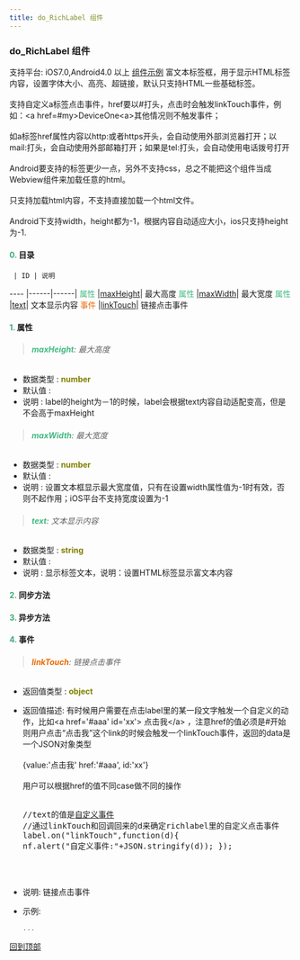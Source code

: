```yaml
---
title: do_RichLabel 组件
---
```


### do_RichLabel 组件

 支持平台: iOS7.0,Android4.0 以上
 [组件示例](https://github.com/do-api/docs-example/tree/master/source/view/do_RichLabel)
 富文本标签框，用于显示HTML标签内容，设置字体大小、高亮、超链接，默认只支持HTML一些基础标签。<br /><br />支持自定义a标签点击事件，href要以#打头，点击时会触发linkTouch事件，例如：&lt;a href=#my&gt;DeviceOne&lt;a&gt;其他情况则不触发事件；<br /><br />如a标签href属性内容以http:或者https开头，会自动使用外部浏览器打开；以mail:打头，会自动使用外部邮箱打开；如果是tel:打头，会自动使用电话拨号打开<br /><br />Android要支持的标签更少一点，另外不支持css，总之不能把这个组件当成Webview组件来加载任意的html。<br /><br />只支持加载html内容，不支持直接加载一个html文件。<br /><br />Android下支持width，height都为-1，根据内容自动适应大小，ios只支持height为-1.<br />

#### <font color ='#40A977'>**0.**</font> 目录

     | ID | 说明
---- |------|------|
<font color ='#42b983'>属性</font>  |[maxHeight](#maxHeight)| 最大高度
<font color ='#42b983'>属性</font>  |[maxWidth](#maxWidth)| 最大宽度
<font color ='#42b983'>属性</font>  |[text](#text)| 文本显示内容
<font color ='#e96900'>事件</font>  |[linkTouch](#linkTouch)| 链接点击事件

#### <font color ='#40A977'>**1.**</font> 属性

>###### <span id=maxHeight><font color ='#42b983'>**maxHeight**</font></span>: 最大高度

- 数据类型 : <font color ='#808000'>**number**</font>
- 默认值 : 
- 说明 : label的height为－1的时候，label会根据text内容自动适配变高，但是不会高于maxHeight

>###### <span id=maxWidth><font color ='#42b983'>**maxWidth**</font></span>: 最大宽度

- 数据类型 : <font color ='#808000'>**number**</font>
- 默认值 : 
- 说明 : 设置文本框显示最大宽度值，只有在设置width属性值为-1时有效，否则不起作用；iOS平台不支持宽度设置为-1

>###### <span id=text><font color ='#42b983'>**text**</font></span>: 文本显示内容

- 数据类型 : <font color ='#808000'>**string**</font>
- 默认值 : 
- 说明 :  显示标签文本，说明：设置HTML标签显示富文本内容

#### <font color ='#40A977'>**2.**</font> 同步方法

#### <font color ='#40A977'>**3.**</font> 异步方法


#### <font color ='#40A977'>**4.**</font> 事件

>###### <span id=linkTouch><font color ='#e96900'>**linkTouch**</font></span>: 链接点击事件

- 返回值类型 : <font color ='#808000'>**object**</font>
- 返回值描述: 有时候用户需要在点击label里的某一段文字触发一个自定义的动作，比如&lt;a href='#aaa' id='xx'&gt; 点击我&lt;/a&gt; ，注意href的值必须是#开始<br />则用户点击“点击我”这个link的时候会触发一个linkTouch事件，返回的data是一个JSON对象类型<br /><br />{value:'点击我' href:'#aaa', id:'xx'}<br /><br />用户可以根据href的值不同case做不同的操作<br /><br /><pre class="brush: js;toolbar:false;">
//text的值是<a href="#my">自定义事件</a>
//通过linkTouch和回调回来的d来确定richlabel里的自定义点击事件
label.on("linkTouch",function(d){
	nf.alert("自定义事件:"+JSON.stringify(d));
});
</pre><br /><br />
- 说明: 链接点击事件
- 示例:

  ```javascript
  ...

  ```

[回到顶部](#top)


